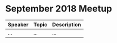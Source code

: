 # September 2018 Meetup

| Speaker | Topic | Description  |
| ------------- | ------------- | ----- |
| ... | ... | ... |

